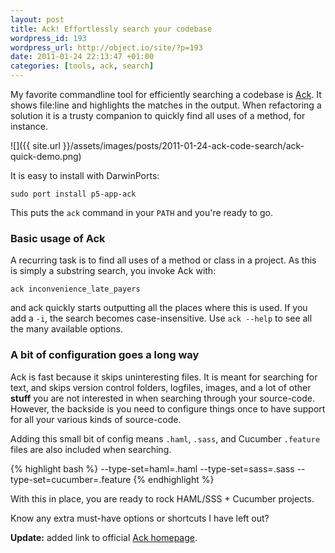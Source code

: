 ```yaml
---
layout: post
title: Ack! Effortlessly search your codebase
wordpress_id: 193
wordpress_url: http://object.io/site/?p=193
date: 2011-01-24 22:13:47 +01:00
categories: [tools, ack, search]
---
```

My favorite commandline tool for efficiently searching a codebase is <a href="http://betterthangrep.com/">Ack</a>. It shows file:line and highlights the matches in the output. When refactoring a solution it is a trusty companion to quickly find all uses of a method, for instance.

![]({{ site.url }}/assets/images/posts/2011-01-24-ack-code-search/ack-quick-demo.png)

It is easy to install with DarwinPorts:

`sudo port install p5-app-ack`

This puts the <code>ack</code> command in your <code>PATH</code> and you're ready to go.

### Basic usage of Ack

A recurring task is to find all uses of a method or class in a project. As this is simply a substring search, you invoke Ack with:
```
ack inconvenience_late_payers
```
and ack quickly starts outputting all the places where this is used. If you add a <code>-i</code>, the search becomes case-insensitive. Use <code>ack --help</code> to see all the many available options.

### A bit of configuration goes a long way

Ack is fast because it skips uninteresting files. It is meant for searching for text, and skips version control folders, logfiles, images, and a lot of other <strong>stuff</strong> you are not interested in when searching through your source-code. However, the backside is you need to configure things once to have support for all your various kinds of source-code.

Adding this small bit of config means <code>.haml</code>, <code>.sass</code>, and Cucumber <code>.feature</code> files are also included when searching.

{% highlight bash %}
--type-set=haml=.haml
--type-set=sass=.sass
--type-set=cucumber=.feature
{% endhighlight %}

With this in place, you are ready to rock HAML/SSS + Cucumber projects.

Know any extra must-have options or shortcuts I have left out?

<strong>Update:</strong> added link to official <a href="http://betterthangrep.com/">Ack homepage</a>.

